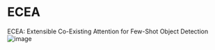 # ECEA
ECEA: Extensible Co-Existing Attention for Few-Shot Object Detection
![image](https://github.com/zhimengXin/ECEA/assets/162425451/cd519983-439c-43e2-ad4b-489b5e7a7f3f)
